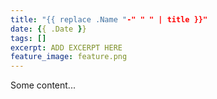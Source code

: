 ```yaml
---
title: "{{ replace .Name "-" " " | title }}"
date: {{ .Date }}
tags: []
excerpt: ADD EXCERPT HERE
feature_image: feature.png
---
```


Some content...

